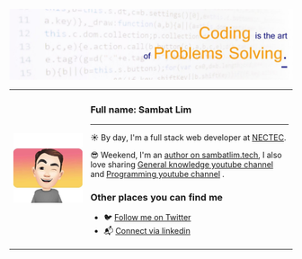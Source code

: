 ![](./0.jpg)
<table border="0" cellspacing="0" cellpadding="0">
  <tr>
    <td style="border: 0";>
      <img width="400" src="./profile.jpg" />
    </td>
    <td style="border: 0";>
      <h3>
        Full name: Sambat Lim
      </h3>
      <hr>
      <p>
        ☀️ By day, I'm a full stack web developer at <a href="https://www.nectec.or.th/en/">NECTEC<a/>.
      </p>
      <p>
        😎 Weekend, I'm an <a href="https://sambat-tech.netlify.app/">author on sambatlim.tech</a>, I also love sharing <a href="https://www.youtube.com/channel/UCs4y2CueccxT6ZmAAlZkBNQ?view_as=subscriber">General knowledge youtube channel</a> and <a href="https://www.youtube.com/channel/UCboO92SLHoZp1eq_bcFLGNQ">Programming youtube channel</a> .
      </p>
      <h3>Other places you can find me</h3>
      <ul>
        <li>
          🐦 <a href="https://twitter.com/Sambathlim86">Follow me on Twitter</a>
        </li>
        <li>
          📬 <a href="https://www.linkedin.com/in/sambatlim/">Connect via linkedin</a>
        </li>
      </ul>
    </td>
  </tr>
</table>

